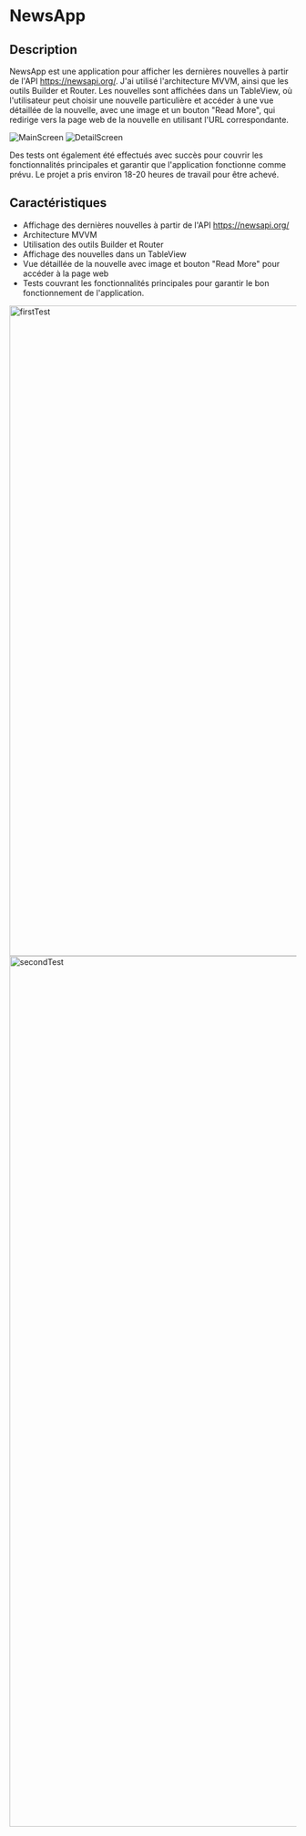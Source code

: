 # NewsApp

## Description
NewsApp est une application pour afficher les dernières nouvelles à partir de l'API https://newsapi.org/. J'ai utilisé l'architecture MVVM, ainsi que les outils Builder et Router. Les nouvelles sont affichées dans un TableView, où l'utilisateur peut choisir une nouvelle particulière et accéder à une vue détaillée de la nouvelle, avec une image et un bouton "Read More", qui redirige vers la page web de la nouvelle en utilisant l'URL correspondante.

![MainScreen](https://user-images.githubusercontent.com/59398652/232482560-a1e79c51-f90b-4565-af3c-ebe094ff7284.png)
![DetailScreen](https://user-images.githubusercontent.com/59398652/232482578-2a3bb9d0-4da5-47ed-b293-eef060522e98.png)

Des tests ont également été effectués avec succès pour couvrir les fonctionnalités principales et garantir que l'application fonctionne comme prévu. Le projet a pris environ 18-20 heures de travail pour être achevé.

## Caractéristiques
- Affichage des dernières nouvelles à partir de l'API https://newsapi.org/
- Architecture MVVM
- Utilisation des outils Builder et Router
- Affichage des nouvelles dans un TableView
- Vue détaillée de la nouvelle avec image et bouton "Read More" pour accéder à la page web
- Tests couvrant les fonctionnalités principales pour garantir le bon fonctionnement de l'application.

<img width="1142" alt="firstTest" src="https://user-images.githubusercontent.com/59398652/232482477-ad928a3e-7b13-476c-bb20-4a024d76b0cd.png">
<img width="1529" alt="secondTest" src="https://user-images.githubusercontent.com/59398652/232482525-3efc4550-32e8-401f-95bf-de2155b126ad.png">
